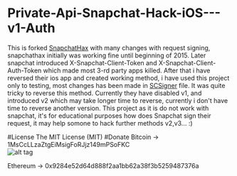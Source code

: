 # Private-Api-Snapchat-Hack-iOS---v1-Auth
This is forked <a href="https://github.com/unixpickle/SnapchatHax">SnapchatHax</a> with many changes with request signing,
snapchathax initially was working fine until beginning of 2015. Later
snapchat introduced  X-Snapchat-Client-Token and
X-Snapchat-Client-Auth-Token which made most 3-rd party apps killed.
After that i have reversed their ios app and created working method, i
have used this project only to testing, most changes has been made in
<a href="https://github.com/karek314/Private-Api-Snapchat-Hack-iOS---v1-Auth/blob/master/SnapchatHax/Snapchat/Internal/SCSigner.m">SCSigner</a> file. It was quite tricky to reverse this method. Currently
they have disabled v1, and introduced v2 which may take longer time to
reverse, currently i don't have time to reverse another version. This
project as it is do not work with snapchat, it's for educational
purposes how does Snapchat sign their request, it may help somone to
hack further methods v2,v3... :)

#License
The MIT License (MIT)
#Donate
Bitcoin -> 1MsCcLLzaZtgEiMsigFoRJjz149mPSoFKC<br>
![alt tag](http://s16.postimg.org/xbne92mdx/image.png)<br>

Ethereum -> 0x9284e52d64d888f2aa1bb62a38f3b5259487376a

